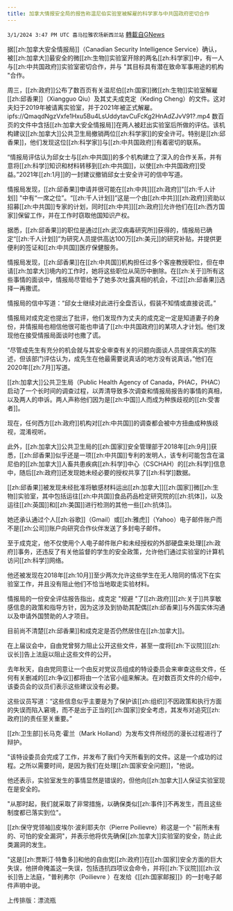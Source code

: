 ```yaml
---
title: 加拿大情报安全局的报告称温尼伯实验室被解雇的科学家与中共国政府密切合作
---
```

`3/1/2024 3:47 PM UTC 喜马拉雅农场新西兰站` [轉載自GNews](https://gnews.org/articles/2356908)

据[[zh:加拿大安全情报局]]（Canadian Security Intelligence Service）确认，被[[zh:加拿大]]最安全的微[[zh:生物]]实验室开除的两名[[zh:科学家]]中，有一人与[[zh:中共国政府]]实验室密切合作，并与 "其目标具有潜在致命军事用途的机构 "合作。

周三，[[zh:政府]]公布了数百页有关温尼伯[[zh:国家]]微[[zh:生物]]实验室解雇[[zh:邱香果]]（Xiangguo Qiu）及其丈夫成克定（Keding Cheng）的文件。这对夫妇于2019年被请离实验室，并于2021年被正式解雇。
ipfs://QmaqdNgzVxfe1Hxu5Bu4LsUddytavCuFcKg2HnAdZJvV91?.mp4
数百页的文件中含括[[zh:加拿大安全情报局]]在两人被赶出实验室后所做的评估。该机构建议[[zh:加拿大]]公共卫生局撤销两位[[zh:科学家]]的安全许可。特别是[[zh:邱香果]]，他们发现这位[[zh:科学家]]与[[zh:中共国政府]]有着密切的联系。

“情报局评估认为邱女士与[[zh:中共国]]的多个机构建立了深入的合作关系，并有意将[[zh:科学]]知识和材料转移到[[zh:中共国]]，以使[[zh:中共国政府]]受益。”2021年[[zh:1月]]的一封建议撤销邱女士安全许可的信中写道。

情报局发现，[[zh:邱香果]]申请并很可能在[[zh:中共]][[zh:政府]]"[[zh:千人计划]] "中有“一席之位”。“[[zh:千人计划]]”这是一个由[[zh:中共]][[zh:政府]]资助以招募[[zh:中共国]]专家的计划，同时[[zh:中共]][[zh:政府]]允许他们在[[zh:西方国家]]保留工作，并在工作时窃取他国知识产权。

据悉，[[zh:邱香果]]的职位是通过[[zh:武汉病毒研究所]]获得的，情报局已确定“[[zh:千人计划]]”为研究人员提供高达100万[[zh:美元]]的研究补贴，并提供更便利的签证和[[zh:中共国]]医疗保健服务。

情报局发现，[[zh:邱香果]]在[[zh:中共国]]机构担任过多个客座教授职位，但在申请[[zh:加拿大]]境内的工作时，她将这些职位从简历中删除。在[[zh:关于]]所有这些事情的面谈中，情报局尽管给予了她多次吐露真相的机会，不过[[zh:邱香果]]选择一再撒谎。

情报局的信中写道：“邱女士继续对此进行全盘否认，假装不知情或直接说谎。”

情报局对成克定也提出了批评，他们发现作为丈夫的成克定一定是知道妻子的身份，并情报局也相信他很可能也申请了[[zh:中共国政府]]的某项人才计划。他们发现他在接受情报局面谈时也撒了谎。

“尽管成先生有充分的机会就与其安全审查有关的问题向面谈人员提供真实的陈述，但该部门评估认为，成先生在他最需要说真话的地方没有说真话，”他们在2020年[[zh:7月]]写道。

[[zh:加拿大]]公共卫生局（Public Health Agency of Canada，PHAC，PHAC）启动了一个长时间的调查过程，以弄清导致多次调查和情报局报告的事情的真相，以及两人的申诉。两人声称他们因为是[[zh:中国]]人而成为种族歧视的[[zh:受害者]]。

现在，任何西方[[zh:政府]]机构对[[zh:中共国]]的调查都会被中方扭曲成种族歧视，混淆视听。

此外，[[zh:加拿大]]公共卫生局的[[zh:国家]]安全管理部于2018年[[zh:9月]]获悉，[[zh:邱香果]]似乎还是一项[[zh:中共国]]专利的发明人，该专利可能包含在温尼伯的[[zh:加拿大]]人畜共患疾病[[zh:科学]]中心（CSCHAH）的[[zh:科学]]信息中，随后[[zh:政府]]还发现她未经必要的授权共享了[[zh:科学]]数据。

[[zh:邱香果]]被发现未经批准将敏感材料运出[[zh:加拿大]][[zh:国家]]微[[zh:生物]]实验室，其中包括运往[[zh:中共国]]食品药品检定研究院的[[zh:抗体]]，以及运往[[zh:英国]]和[[zh:美国]]进行检测的其他一些[[zh:抗体]]。

她还承认通过个人[[zh:谷歌]]（Gmail）或[[zh:雅虎]]（Yahoo）电子邮件账户而不是[[zh:公司]]账户向研究合作伙伴发送了多封电子邮件。

至于成克定，他不仅使用个人电子邮件账户和未经授权的外部硬盘来处理[[zh:政府]]事务，还违反了有关他监督的学生的安全政策，允许他们通过实验室的计算机访问[[zh:科学]]网络。

他还被发现在2018年[[zh:10月]]至少两次允许这些学生在无人陪同的情况下在实验室工作，并且没有阻止他们不恰当地取走实验材料。

情报局的一份安全评估报告指出，成克定 "规避 "了[[zh:政府]][[zh:关于]]共享敏感信息的政策和指导方针，因为这涉及到协助其配偶[[zh:邱香果]]与外国实体沟通以及申请外国赞助的人才项目。

目前尚不清楚[[zh:邱香果]]和成克定是否仍然居住在[[zh:加拿大]]。

在上届议会中，自由党曾努力阻止公开这些文件，甚至一度将[[zh:下议院]][[zh:议长]]告上法庭以阻止这些文件的公开。

去年秋天，自由党同意让一个由反对党议员组成的特设委员会来审查这些文件，任何有关删减的[[zh:争议]]都将由一个法官小组来解决。在对数百页文件的介绍中，该委员会的议员们表示这些建议没有必要。

这些议员写道：“这些信息似乎主要是为了保护该[[zh:组织]]不因政策和执行方面的失误而陷入窘境，而不是出于正当的[[zh:国家]]安全考虑，其发布对追究[[zh:政府]]的责任至关重要。”

[[zh:卫生部]]长马克·霍兰（Mark Holland）为发布文件所经历的漫长过程进行了辩护。

"该特设委员会完成了工作，并发布了我们今天所看到的文件。这是一个成功的过程。之所以需要时间，是因为我们在处理[[zh:国家安全问题]]，"他说。

他还表示，实验室发生的事情显然是错误的，但他向[[zh:加拿大]]人保证实验室现在是安全的。

"从那时起，我们就采取了非常措施，以确保类似[[zh:事件]]不再发生，而且这些制度都已落实到位"。

[[zh:保守党领袖]]皮埃尔·波利耶夫尔（Pierre Poilievre）称这是一个 "前所未有的、可怕的安全漏洞"，并表示他将优先确保[[zh:加拿大]]实验室的安全，防止此类漏洞的发生。

"这是[[zh:贾斯汀·特鲁多]]和他的自由党[[zh:政府]]在[[zh:国家]]安全方面的巨大失误，他拼命掩盖这一失误，包括违抗四项议会命令，并将[[zh:下议院]][[zh:议长]]告上法庭，"普利弗尔（Poilievre ）在发给《[[zh:国家邮报]]》的一封电子邮件声明中说。

上传排版：漂流瓶
